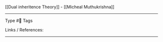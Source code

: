 

[[Dual inheritence Theory]] - [[Micheal Muthukrishna]]


---
Type #🌲
Tags 

Links / References:


---